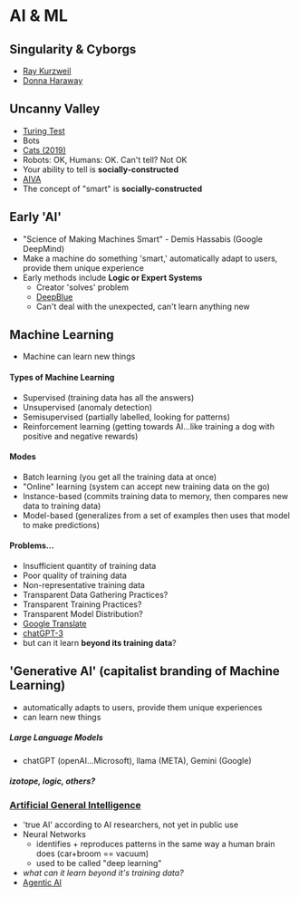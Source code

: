 # AI & ML

## Singularity & Cyborgs
- [Ray Kurzweil](https://www.goodreads.com/book/show/83518.The_Singularity_is_Near)
- [Donna Haraway](https://en.wikipedia.org/wiki/A_Cyborg_Manifesto)

## Uncanny Valley
- [Turing Test](http://web.cse.ohio-state.edu/~stiff.4/cse3521/turing-test.html)
- Bots
- [Cats (2019)](https://www.youtube.com/watch?v=FtSd844cI7U)
- Robots: OK, Humans: OK. Can't tell? Not OK
- Your ability to tell is **socially-constructed**
- [AIVA](https://www.youtube.com/watch?v=6I3aKYyKl68)
- The concept of "smart" is **socially-constructed**

## Early 'AI'
- "Science of Making Machines Smart" - Demis Hassabis (Google DeepMind)
- Make a machine do something 'smart,' automatically adapt to users, provide them unique experience
- Early methods include **Logic or Expert Systems**
  - Creator 'solves' problem
  - [DeepBlue](https://en.wikipedia.org/wiki/Deep_Blue_(chess_computer))
  - Can't deal with the unexpected, can't learn anything new

## Machine Learning
  - Machine can learn new things
  
#### Types of Machine Learning
  - Supervised (training data has all the answers)
  - Unsupervised (anomaly detection)
  - Semisupervised (partially labelled, looking for patterns)
  - Reinforcement learning (getting towards AI...like training a dog with positive and negative rewards)

#### Modes
  - Batch learning (you get all the training data at once)
  - "Online" learning (system can accept new training data on the go)
  - Instance-based (commits training data to memory, then compares new data to training data)
  - Model-based (generalizes from a set of examples then uses that model to make predictions)

#### Problems...
  - Insufficient quantity of training data
  - Poor quality of training data
  - Non-representative training data
  - Transparent Data Gathering Practices?
  - Transparent Training Practices?
  - Transparent Model Distribution?
  - [Google Translate](https://translate.google.com/)
  - [chatGPT-3](https://www.nytimes.com/2022/04/15/magazine/ai-language.html?searchResultPosition=2)
  - but can it learn **beyond its training data**?

## 'Generative AI' (capitalist branding of Machine Learning)
- automatically adapts to users, provide them unique experiences
- can learn new things
##### Large Language Models 
- chatGPT (openAI...Microsoft), llama (META), Gemini (Google)
##### izotope, logic, others?

### [Artificial General Intelligence](https://en.wikipedia.org/wiki/Artificial_general_intelligence)
- 'true AI' according to AI researchers, not yet in public use
- Neural Networks
  - identifies + reproduces patterns in the same way a human brain does (car+broom == vacuum)
  - used to be called "deep learning"
- *what can it learn beyond it's training data?*
- [Agentic AI](https://blogs.nvidia.com/blog/what-is-agentic-ai/)
